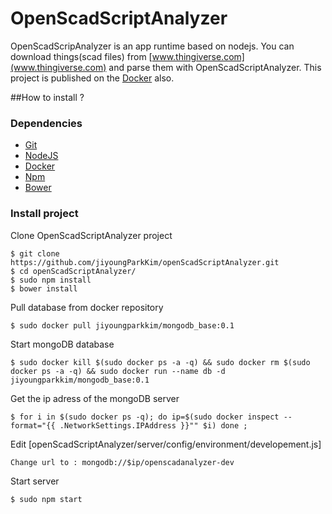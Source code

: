 OpenScadScriptAnalyzer
===
OpenScadScripAnalyzer is an app runtime based on nodejs. You can download things(scad files) from [www.thingiverse.com](www.thingiverse.com) and parse them with OpenScadScriptAnalyzer. This project is published on the [Docker](https://www.docker.com/) also.

##How to install ?

### Dependencies

* [Git](http://git-scm.com/)
* [NodeJS](http://nodejs.org/) 
* [Docker](https://www.docker.com/) 
* [Npm](https://www.npmjs.org/) 
* [Bower](http://bower.io/)

### Install project

Clone OpenScadScriptAnalyzer project

	$ git clone https://github.com/jiyoungParkKim/openScadScriptAnalyzer.git
	$ cd openScadScriptAnalyzer/
	$ sudo npm install
	$ bower install


Pull database from docker repository

	$ sudo docker pull jiyoungparkkim/mongodb_base:0.1


Start mongoDB database

	$ sudo docker kill $(sudo docker ps -a -q) && sudo docker rm $(sudo docker ps -a -q) && sudo docker run --name db -d jiyoungparkkim/mongodb_base:0.1


Get the ip adress of the mongoDB server

	$ for i in $(sudo docker ps -q); do ip=$(sudo docker inspect --format="{{ .NetworkSettings.IPAddress }}"" $i) done ;


Edit [openScadScriptAnalyzer/server/config/environment/developement.js]

	Change url to : mongodb://$ip/openscadanalyzer-dev


Start server

	$ sudo npm start

